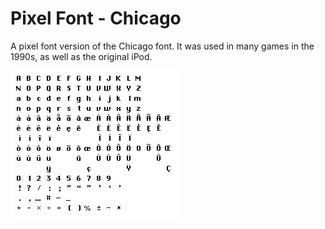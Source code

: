 # Pixel Font - Chicago

A pixel font version of the Chicago font. It was used in many games in the 1990s, as well as the original iPod.

![image](./assets/overview.jpg)